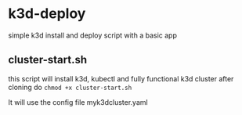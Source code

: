 # k3d-deploy
simple k3d install and deploy script with a basic app
## cluster-start.sh
this script will install k3d, kubectl and fully functional k3d cluster
after cloning do 
```chmod +x cluster-start.sh```

It will use the config file myk3dcluster.yaml

